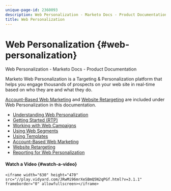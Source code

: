 ```yaml
---
unique-page-id: 2360093
description: Web Personalization - Marketo Docs - Product Documentation
title: Web Personalization
---
```


# Web Personalization {#web-personalization}

Web Personalization - Marketo Docs - Product Documentation

Marketo Web Personalization is a Targeting & Personalization platform that helps you engage thousands of prospects on your web site in real-time based on who they are and what they do.

[Account-Based Web Marketing](web-personalization/account-based-web-marketing.md) and [Website Retargeting](web-personalization/website-retargeting.md) are included under Web Personalization in this documentation.

* [Understanding Web Personalization](web-personalization/understanding-web-personalization.md)
* [Getting Started (RTP)](web-personalization/getting-started-rtp.md)
* [Working with Web Campaigns](web-personalization/working-with-web-campaigns.md)
* [Using Web Segments](web-personalization/using-web-segments.md)
* [Using Templates](web-personalization/using-templates.md)
* [Account-Based Web Marketing](web-personalization/account-based-web-marketing.md)
* [Website Retargeting](web-personalization/website-retargeting.md)
* [Reporting for Web Personalization](web-personalization/reporting-for-web-personalization.md)

#### Watch a Video {#watch-a-video}

`<iframe width="630" height="470" src="//play.vidyard.com/JRwMi96mrXeSBmQ5N2qPGf.html?v=3.1.1" frameborder="0" allowfullscreen></iframe>`  